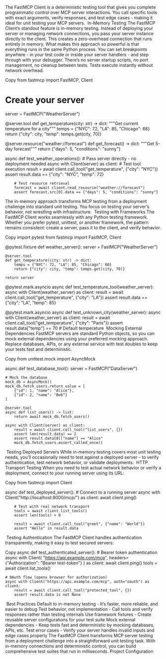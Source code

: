 <!-- ---
!-- Timestamp: 2025-08-27 09:18:35
!-- Author: ywatanabe
!-- File: /home/ywatanabe/proj/minimal-pip-project/docs/to_claude/FastMCP_official_testing.md
!-- --- -->

The FastMCP Client is a deterministic testing tool that gives you complete programmatic control over MCP server interactions. You call specific tools with exact arguments, verify responses, and test edge cases - making it ideal for unit testing your MCP servers.
​
In-Memory Testing
The FastMCP Client’s standout feature is in-memory testing. Instead of deploying your server or managing network connections, you pass your server instance directly to the client. This creates a zero-overhead connection that runs entirely in memory.
What makes this approach so powerful is that everything runs in the same Python process. You can set breakpoints anywhere - in your test code or inside your server handlers - and step through with your debugger. There’s no server startup scripts, no port management, no cleanup between tests. Tests execute instantly without network overhead.

Copy
from fastmcp import FastMCP, Client

# Create your server
server = FastMCP("WeatherServer")

@server.tool
def get_temperature(city: str) -> dict:
    """Get current temperature for a city"""
    temps = {"NYC": 72, "LA": 85, "Chicago": 68}
    return {"city": city, "temp": temps.get(city, 70)}

@server.resource("weather://forecast")
def get_forecast() -> dict:
    """Get 5-day forecast"""
    return {"days": 5, "conditions": "sunny"}

async def test_weather_operations():
    # Pass server directly - no deployment needed
    async with Client(server) as client:
        # Test tool execution
        result = await client.call_tool("get_temperature", {"city": "NYC"})
        assert result.data == {"city": "NYC", "temp": 72}
        
        # Test resource retrieval
        forecast = await client.read_resource("weather://forecast")
        assert forecast.src[0].data == {"days": 5, "conditions": "sunny"}
The in-memory approach transforms MCP testing from a deployment challenge into standard unit testing. You focus on testing your server’s behavior, not wrestling with infrastructure.
​
Testing with Frameworks
The FastMCP Client works seamlessly with any Python testing framework. Whether you prefer pytest, unittest, or another framework, the pattern remains consistent: create a server, pass it to the client, and verify behavior.

Copy
import pytest
from fastmcp import FastMCP, Client

@pytest.fixture
def weather_server():
    server = FastMCP("WeatherServer")
    
    @server.tool
    def get_temperature(city: str) -> dict:
        temps = {"NYC": 72, "LA": 85, "Chicago": 68}
        return {"city": city, "temp": temps.get(city, 70)}
    
    return server

@pytest.mark.asyncio
async def test_temperature_tool(weather_server):
    async with Client(weather_server) as client:
        result = await client.call_tool("get_temperature", {"city": "LA"})
        assert result.data == {"city": "LA", "temp": 85}

@pytest.mark.asyncio
async def test_unknown_city(weather_server):
    async with Client(weather_server) as client:
        result = await client.call_tool("get_temperature", {"city": "Paris"})
        assert result.data["temp"] == 70  # Default temperature
​
Mocking External Dependencies
FastMCP servers are standard Python objects, so you can mock external dependencies using your preferred mocking approach. Replace databases, APIs, or any external service with test doubles to keep your tests fast and deterministic.

Copy
from unittest.mock import AsyncMock

async def test_database_tool():
    server = FastMCP("DataServer")
    
    # Mock the database
    mock_db = AsyncMock()
    mock_db.fetch_users.return_value = [
        {"id": 1, "name": "Alice"},
        {"id": 2, "name": "Bob"}
    ]
    
    @server.tool
    async def list_users() -> list:
        return await mock_db.fetch_users()
    
    async with Client(server) as client:
        result = await client.call_tool("list_users", {})
        assert len(result.data) == 2
        assert result.data[0]["name"] == "Alice"
        mock_db.fetch_users.assert_called_once()
​
Testing Deployed Servers
While in-memory testing covers most unit testing needs, you’ll occasionally need to test against a deployed server - to verify authentication, test network behavior, or validate deployments.
​
HTTP Transport Testing
When you need to test actual network behavior or verify a deployment, connect to your running server using its URL:

Copy
from fastmcp import Client

async def test_deployed_server():
    # Connect to a running server
    async with Client("http://localhost:8000/mcp/") as client:
        await client.ping()
        
        # Test with real network transport
        tools = await client.list_tools()
        assert len(tools) > 0
        
        result = await client.call_tool("greet", {"name": "World"})
        assert "Hello" in result.data
​
Testing Authentication
The FastMCP Client handles authentication transparently, making it easy to test secured servers:

Copy
async def test_authenticated_server():
    # Bearer token authentication
    async with Client(
        "https://api.example.com/mcp",
        headers={"Authorization": "Bearer test-token"}
    ) as client:
        await client.ping()
        tools = await client.list_tools()
        
    # OAuth flow (opens browser for authorization)
    async with Client("https://api.example.com/mcp", auth="oauth") as client:
        result = await client.call_tool("protected_tool", {})
        assert result.data is not None
​
Best Practices
Default to in-memory testing - It’s faster, more reliable, and easier to debug
Test behavior, not implementation - Call tools and verify responses rather than testing internals
Use framework fixtures - Create reusable server configurations for your test suite
Mock external dependencies - Keep tests fast and deterministic by mocking databases, APIs, etc.
Test error cases - Verify your server handles invalid inputs and edge cases properly
The FastMCP Client transforms MCP server testing from a deployment challenge into a straightforward unit testing task. With in-memory connections and deterministic control, you can build comprehensive test suites that run in milliseconds.
Project Configuration

<!-- EOF -->
